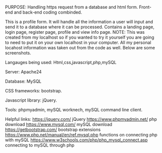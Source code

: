 PURPOSE: Handling https request from a database and html form. Front-end and back-end coding combinded. 

This is a profile form. It will handle all the information a user will input and send it to a database where it can be processed. Contains a landing page, login page, register page, profile and view info page. NOTE: This was created from my localhost so if you wanted to try it yourself you are going to need to put it on your own localhost in your computer. All my personal locahost information was taken out from the code as well. Below are some screenshots.

Langauges being used: Html,css,javascript,php,mySQL

Server: Apache24 

Database: MySQL 

CSS frameworks: bootstrap. 

Javascript library: jQuery.

Tools: phpmyadmin, mySQL worknech, mySQL command line client.

Helpful links: https://jquery.com/ jQuery https://www.phpmyadmin.net/ php download https://www.mysql.com/ mySQL download https://getbootstrap.com/ bootstrap extensions https://www.php.net/manual/en/ref.mysql.php functions on connecting php with mySQL https://www.w3schools.com/php/php_mysql_connect.asp connecting to mySQL through php
